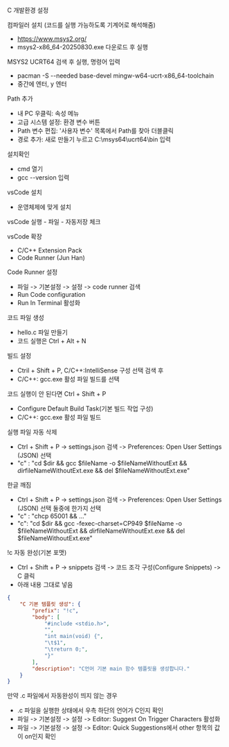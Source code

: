 C 개발환경 설정

컴파일러 설치 (코드를 실행 가능하도록 기계어로 해석해줌)
- https://www.msys2.org/
- msys2-x86_64-20250830.exe 다운로드 후 실행

MSYS2 UCRT64 검색 후 실행, 명령어 입력
- pacman -S --needed base-devel mingw-w64-ucrt-x86_64-toolchain
- 중간에 엔터, y 엔터

Path 추가
- 내 PC 우클릭: 속성 메뉴
- 고급 시스템 설정: 환경 변수 버튼
- Path 변수 편집: '사용자 변수' 목록에서 Path를 찾아 더블클릭
- 경로 추가: 새로 만들기 누르고 C:\msys64\ucrt64\bin 입력

설치확인
- cmd 열기
- gcc --version 입력

vsCode 설치
- 운영체제에 맞게 설치

vsCode 실행 - 파일 - 자동저장 체크

vsCode 확장
- C/C++ Extension Pack
- Code Runner (Jun Han)

Code Runner 설정
- 파일 -> 기본설정 -> 설정 -> code runner 검색
- Run Code configuration
- Run In Terminal 활성화

코드 파일 생성
- hello.c 파일 만들기
- 코드 실행은 Ctrl + Alt + N

빌드 설정
- Ctril + Shift + P, C/C++:IntelliSense 구성 선택 검색 후
- C/C++: gcc.exe 활성 파일 빌드를 선택


코드 실행이 안 된다면
Ctrl + Shift + P
- Configure Default Build Task(기본 빌드 작업 구성)
- C/C++: gcc.exe 활성 파일 빌드


실행 파일 자동 삭제
- Ctrl + Shift + P -> settings.json 검색 -> Preferences: Open User Settings (JSON) 선택
- "c" : "cd $dir && gcc $fileName -o $fileNameWithoutExt && $dir$fileNameWithoutExt.exe && del $fileNameWithoutExt.exe"

한글 깨짐
- Ctrl + Shift + P -> settings.json 검색 -> Preferences: Open User Settings (JSON) 선택
둘중에 한가지 선택
- "c" : "chcp 65001 && ..."
- "c": "cd $dir && gcc -fexec-charset=CP949 $fileName -o $fileNameWithoutExt && $dir$fileNameWithoutExt.exe && del $fileNameWithoutExt.exe"

!c 자동 완성(기본 포맷)
- Ctrl + Shift + P -> snippets 검색 -> 코드 조각 구성(Configure Snippets) -> C 클릭
- 아래 내용 그대로 넣음
```json
{
    "C 기본 템플릿 생성": {
        "prefix": "!c",
        "body": [
            "#include <stdio.h>",
            "",
            "int main(void) {",
            "\t$1",
            "\treturn 0;",
            "}"
        ],
        "description": "C언어 기본 main 함수 템플릿을 생성합니다."
    }
}
```

만약 .c 파일에서 자동완성이 띄지 않는 경우
- .c 파일을 실행한 상태에서 우측 하단의 언어가 C인지 확인
- 파일 -> 기본설정 -> 설정 -> Editor: Suggest On Trigger Characters 활성화
- 파일 -> 기본설정 -> 설정 -> Editor: Quick Suggestions에서 other 항목의 값이 on인지 확인
